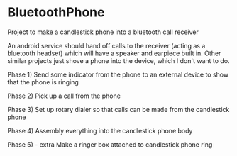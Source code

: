 # BluetoothPhone
Project to make a candlestick phone into a bluetooth call receiver

An android service should hand off calls to the receiver (acting as a bluetooth headset) which will have a speaker and earpiece
built in. Other similar projects just shove a phone into the device, which I don't want to do.

Phase 1)
Send some indicator from the phone to an external device to show that the phone is ringing

Phase 2)
Pick up a call from the phone

Phase 3)
Set up rotary dialer so that calls can be made from the candlestick phone

Phase 4)
Assembly everything into the candlestick phone body

Phase 5) - extra
Make a ringer box attached to candlestick phone ring
